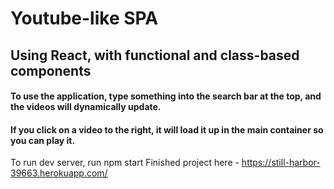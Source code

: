 # Youtube-like SPA
## Using React, with functional and class-based components

#### To use the application, type something into the search bar at the top, and the videos will dynamically update.

#### If you click on a video to the right, it will load it up in the main container so you can play it.

To run dev server, run npm start
Finished project here - https://still-harbor-39663.herokuapp.com/
